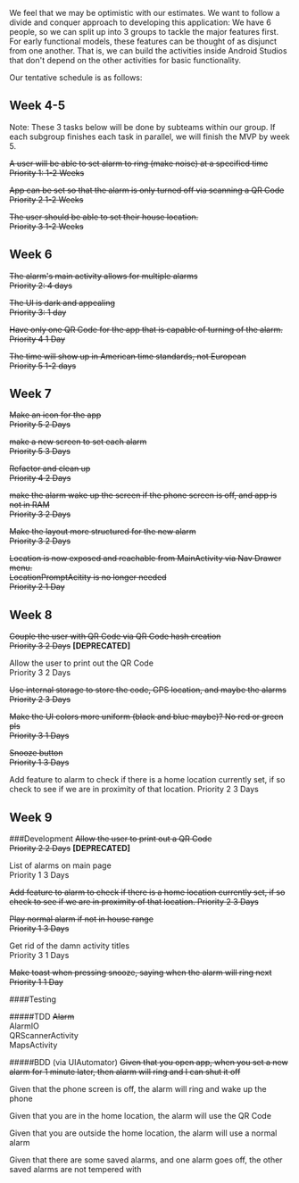We feel that we may be optimistic with our estimates.
We want to follow a divide and conquer approach to developing this application:
We have 6 people, so we can split up into 3 groups to tackle the major features first.
For early functional models, these features can be thought of as disjunct from one another.
That is, we can build the activities inside Android Studios that don't depend on the other
activities for basic functionality.


Our tentative schedule is as follows:

Week 4-5
------
Note: These 3 tasks below will be done by subteams within our group. If each subgroup finishes each task in parallel, we will finish 
the MVP by week 5.

<del>A user will be able to set alarm to ring (make noise) at a specified time <br>
Priority 1: 1-2 Weeks </del>

<del>App can be set so that the alarm is only turned off via scanning a QR Code<br>
Priority 2 1-2 Weeks </del>

<del>The user should be able to set their house location.<br>
Priority 3 1-2 Weeks</del>

Week 6
------
<del>The alarm's main activity allows for multiple alarms<br>
Priority 2: 4 days</del>

<del>The UI is dark and appealing<br>
Priority 3: 1 day</del>

<del>Have only one QR Code for the app that is capable of turning of the alarm.<br>
Priority 4 1 Day</del>

<del>The time will show up in American time standards, not European<br>
Priority 5 1-2 days</del>

Week 7
------
<del>Make an icon for the app<br>
Priority 5 2 Days</del>

<del>make a new screen to set each alarm<br>
Priority 5 3 Days</del>

<del>Refactor and clean up<br>
Priority 4 2 Days</del>

<del>make the alarm wake up the screen if the phone screen is off, and app is not in RAM<br>
Priority 3 2 Days</del>

<del>Make the layout more structured for the new alarm<br>
Priority 3 2 Days</del>

<del>Location is now exposed and reachable from MainActivity via Nav Drawer menu.<br>
LocationPromptAcitity is no longer needed<br>
Priority 2 1 Day</del>

Week 8
------
<del>Couple the user with QR Code via QR Code hash creation<br>
Priority 3 2 Days</del> <b>[DEPRECATED]</b>

Allow the user to print out the QR Code<br>
Priority 3 2 Days

<del>Use internal storage to store the code, GPS location, and maybe the alarms<br>
Priority 2 3 Days</del>

<del>Make the UI colors more uniform (black and blue maybe)? No red or green pls<br>
Priority 3 1 Days</del>

<del>Snooze button<br>
Priority 1 3 Days</del>

Add feature to alarm to check if there is a home location currently set, if so check to see if
we are in proximity of that location.
Priority 2 3 Days

Week 9 
------
###Development
<del>Allow the user to print out a QR Code<br>
Priority 2 2 Days</del> <b>[DEPRECATED]</b>

List of alarms on main page<br>
Priority 1 3 Days

<del>Add feature to alarm to check if there is a home location currently set, if so check to see if
we are in proximity of that location.
Priority 2 3 Days</del>

<del>Play normal alarm if not in house range<br>
Priority 1 3 Days</del>

Get rid of the damn activity titles<br>
Priority 3 1 Days

<del>Make toast when pressing snooze, saying when the alarm will ring next<br>
Priority 1 1 Day</del>

####Testing

#####TDD
<del>Alarm</del><br>
AlarmIO<br>
QRScannerActivity<br>
MapsActivity<br>


#####BDD (via UIAutomator)
<del>Given that you open app, when you set a new alarm for 1 minute later, then alarm will ring and I can shut it off<br></del>

Given that the phone screen is off, the alarm will ring and wake up the phone<br>

Given that you are in the home location, the alarm will use the QR Code<br>

Given that you are outside the home location, the alarm will use a normal alarm<br>

Given that there are some saved alarms, and one alarm goes off, the other saved alarms are not tempered with<br>

